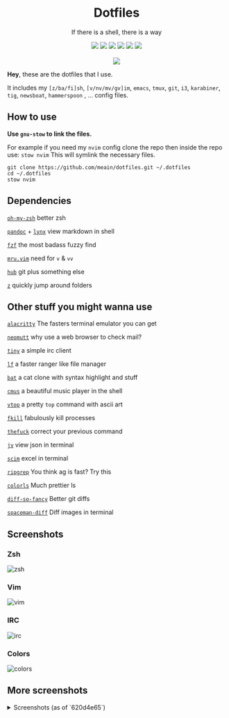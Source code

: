 <h1 align="center">Dotfiles</h1>
<p align="center"> If there is a shell, there is a way</p>
<p align="center">
  <img src="https://img.shields.io/badge/Editor-neovim-brightgreen.svg" />
  <img src="https://img.shields.io/badge/Terminal-Alacritty-orange.svg" />
  <img src="https://img.shields.io/badge/Shell-zsh-yellow.svg" />
  <img src="https://img.shields.io/badge/Font-Code%20New%20Roman-lightgrey.svg" />
  <img src="https://img.shields.io/badge/Mail-neomutt-red.svg" />
  <img src="https://img.shields.io/badge/IRC-irssi-blue.svg" />
  <br><br>
  <img src="https://i.imgur.com/pVGr7tX.png">
</p>

**Hey**, these are the dotfiles that I use.

It includes my `[z/ba/fi]sh`, `[v/nv/mv/gv]im`, `emacs`, `tmux`, `git`, `i3`, `karabiner`, `tig`, `newsboat`, `hammerspoon` , ... config files.

## How to use

**Use `gnu-stow` to link the files.**

For example if you need my `nvim` config clone the repo then inside the repo use:
`stow nvim`
This will symlink the necessary files.

```
git clone https://github.com/meain/dotfiles.git ~/.dotfiles
cd ~/.dotfiles
stow nvim
```

## Dependencies

[`oh-my-zsh`](https://github.com/robbyrussell/oh-my-zsh) better zsh

[`pandoc`](http://pandoc.org/index.html) + [`lynx`](http://lynx.browser.org/) view markdown in shell

[`fzf`](https://github.com/junegunn/fzf) the most badass fuzzy find

[`mru.vim`](https://github.com/vim-scripts/mru.vim) need for `v` & `vv`

[`hub`](https://hub.github.com/) git plus something else

[`z`](https://github.com/rupa/z) quickly jump around folders

## Other stuff you might wanna use

[`alacritty`](https://github.com/jwilm/alacritty) The fasters terminal emulator you can get

[`neomutt`](https://www.neomutt.org/) why use a web browser to check mail?

[`tiny`](https://github.com/osa1/tiny) a simple irc client

[`lf`](https://github.com/gokcehan/lf) a faster ranger like file manager

[`bat`](https://github.com/sharkdp/bat) a cat clone with syntax highlight and stuff

[`cmus`](https://cmus.github.io/) a beautiful music player in the shell

[`vtop`](https://github.com/MrRio/vtop) a pretty `top` command with ascii art

[`fkill`](https://github.com/sindresorhus/fkill-cli) fabulously kill processes

[`thefuck`](https://github.com/nvbn/thefuck) correct your previous command

[`jv`](https://github.com/maxzender/jv) view json in terminal

[`scim`](https://github.com/andmarti1424/sc-im) excel in terminal

[`ripgrep`](https://github.com/BurntSushi/ripgrep) You think ag is fast? Try this

[`colorls`](https://github.com/athityakumar/colorls) Much prettier ls

[`diff-so-fancy`](https://github.com/so-fancy/diff-so-fancy) Better git diffs

[`spaceman-diff`](https://github.com/holman/spaceman-diff) Diff images in terminal

## Screenshots 

### Zsh
![zsh](https://i.imgur.com/0IIq0l3.png)

### Vim

![vim](https://i.imgur.com/hBfeYPe.png)

### IRC

![irc](https://i.imgur.com/UF5fca3.png)

### Colors

![colors](https://i.imgur.com/EB5Chnp.png)

## More screenshots
<details>
<summary>Screenshots (as of `620d4e65`)</summary>
<br>

### Zsh
![](https://i.imgur.com/oh4DY5e.png)

### Vim
![](https://i.imgur.com/sPVLbzI.png)

### Tmux
![](https://i.imgur.com/YBTlVjK.png)

### irssi
![](https://i.imgur.com/08iF4Ts.png)

### Colors
![](https://i.imgur.com/E9qgsHj.png)
</details>
